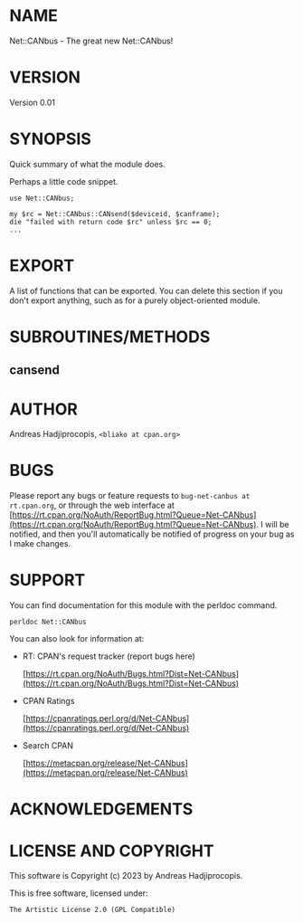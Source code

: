 # NAME

Net::CANbus - The great new Net::CANbus!

# VERSION

Version 0.01

# SYNOPSIS

Quick summary of what the module does.

Perhaps a little code snippet.

    use Net::CANbus;

    my $rc = Net::CANbus::CANsend($deviceid, $canframe);
    die "failed with return code $rc" unless $rc == 0;
    ...

# EXPORT

A list of functions that can be exported.  You can delete this section
if you don't export anything, such as for a purely object-oriented module.

# SUBROUTINES/METHODS

## cansend

# AUTHOR

Andreas Hadjiprocopis, `<bliako at cpan.org>`

# BUGS

Please report any bugs or feature requests to `bug-net-canbus at rt.cpan.org`, or through
the web interface at [https://rt.cpan.org/NoAuth/ReportBug.html?Queue=Net-CANbus](https://rt.cpan.org/NoAuth/ReportBug.html?Queue=Net-CANbus).  I will be notified, and then you'll
automatically be notified of progress on your bug as I make changes.

# SUPPORT

You can find documentation for this module with the perldoc command.

    perldoc Net::CANbus

You can also look for information at:

- RT: CPAN's request tracker (report bugs here)

    [https://rt.cpan.org/NoAuth/Bugs.html?Dist=Net-CANbus](https://rt.cpan.org/NoAuth/Bugs.html?Dist=Net-CANbus)

- CPAN Ratings

    [https://cpanratings.perl.org/d/Net-CANbus](https://cpanratings.perl.org/d/Net-CANbus)

- Search CPAN

    [https://metacpan.org/release/Net-CANbus](https://metacpan.org/release/Net-CANbus)

# ACKNOWLEDGEMENTS

# LICENSE AND COPYRIGHT

This software is Copyright (c) 2023 by Andreas Hadjiprocopis.

This is free software, licensed under:

    The Artistic License 2.0 (GPL Compatible)
